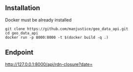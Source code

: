 ## Installation

Docker must be already installed

```shell
git clone https://github.com/manjustice/geo_data_api.git
cd geo_data_api
docker run -p 8000:8000 -t $(docker build -q .)
```

## Endpoint

http://127.0.0.1:8000/api/rdn-closure?date=<YOUR DATE>
